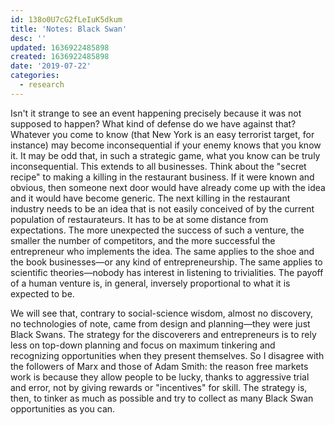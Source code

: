 ```yaml
---
id: 138o0U7cG2fLeIuK5dkum
title: 'Notes: Black Swan'
desc: ''
updated: 1636922485898
created: 1636922485898
date: '2019-07-22'
categories:
  - research
---
```


Isn't it strange to see an event happening precisely because it was not supposed to happen? What kind of defense do we have against that? Whatever you come to know (that New York is an easy terrorist target, for instance) may become inconsequential if your enemy knows that you know it. It may be odd that, in such a strategic game, what you know can be truly inconsequential. This extends to all businesses. Think about the "secret recipe" to mak­ing a killing in the restaurant business. If it were known and obvious, then someone next door would have already come up with the idea and it would have become generic. The next killing in the restaurant industry needs to be an idea that is not easily conceived of by the current popula­tion of restaurateurs. It has to be at some distance from expectations. The more unexpected the success of such a venture, the smaller the number of competitors, and the more successful the entrepreneur who implements the idea. The same applies to the shoe and the book businesses—or any kind of entrepreneurship. The same applies to scientific theories—nobody has interest in listening to trivialities. The payoff of a human venture is, in general, inversely proportional to what it is expected to be.

We will see that, contrary to social-science wisdom, almost no discovery, no technologies of note, came from design and planning—they were just Black Swans. The strategy for the discoverers and entrepreneurs is to rely less on top-down planning and focus on maximum tinkering and recognizing opportunities when they present themselves. So I disagree with the followers of Marx and those of Adam Smith: the reason free markets work is because they allow people to be lucky, thanks to aggressive trial and error, not by giv­ing rewards or "incentives" for skill. The strategy is, then, to tinker as much as possible and try to collect as many Black Swan opportunities as you can.
